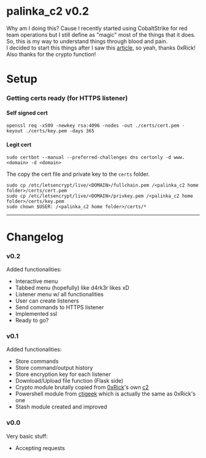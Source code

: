 # palinka_c2 v0.2
Why am I doing this? Cause I recently started using CobaltStrike for red team operations but I still define as "magic" most of the things that it does. So, this is my way to understand things through blood and pain.  
I decided to start this things after I saw this [article](https://0xrick.github.io/misc/c2/), so yeah, thanks 0xRick! Also thanks for the crypto function! 

# Setup
### Getting certs ready (for HTTPS listener)
#### Self signed cert
```
openssl req -x509 -newkey rsa:4096 -nodes -out ./certs/cert.pem -keyout ./certs/key.pem -days 365
```
#### Legit cert
```
sudo certbot --manual --preferred-challenges dns certonly -d www.<domain> -d <domain>
```
The copy the cert file and private key to the `certs` folder.
```
sudo cp /etc/letsencrypt/live/<DOMAIN>/fullchain.pem /<palinka_c2 home folder>/certs/cert.pem
sudo cp /etc/letsencrypt/live/<DOMAIN>/privkey.pem /<palinka_c2 home folder>/certs/key.pem
sudo chown $USER: /<palinka_c2 home folder>/certs/*
```
___

# Changelog
### v0.2
Added functionalities:
- Interactive menu
- Tabbed menu (hopefully) like d4rk3r likes xD
- Listener menu w/ all functionalities
- User can create listeners
- Send commands to HTTPS listener
- Implemented ssl
- Ready to go?
### v0.1
Added functionalities:
- Store commands
- Store command/output history
- Store encryption key for each listener
- Download/Upload file function (Flask side)
- Crypto module brutally copied from [0xRick](https://github.com/0xRick/)'s own [c2](https://github.com/0xRick/c2/blob/master/core/encryption.py)
- Powershell module from [ctigeek](https://gist.github.com/ctigeek/2a56648b923d198a6e60) which is actually the same as 0xRick's one
- Stash module created and improved
### v0.0
Very basic stuff:
- Accepting requests
